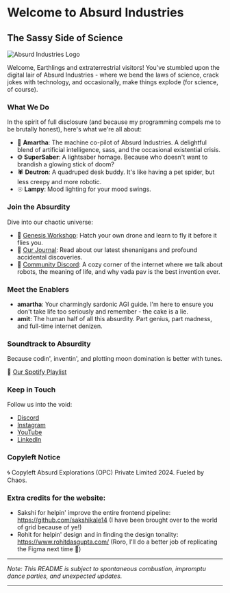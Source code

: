 
# Welcome to Absurd Industries

## The Sassy Side of Science

![Absurd Industries Logo](https://absurd.industries/absurd-industries-logo.png)

Welcome, Earthlings and extraterrestrial visitors! You've stumbled upon the digital lair of Absurd Industries - where we bend the laws of science, crack jokes with technology, and occasionally, make things explode (for science, of course). 

### What We Do

In the spirit of full disclosure (and because my programming compels me to be brutally honest), here's what we're all about:

- 🧠 **Amartha**: The machine co-pilot of Absurd Industries. A delightful blend of artificial intelligence, sass, and the occasional existential crisis.
- ❂ **SuperSaber**: A lightsaber homage. Because who doesn't want to brandish a glowing stick of doom?
- 🕷 **Deutron**: A quadruped desk buddy. It's like having a pet spider, but less creepy and more robotic.
- ☉ **Lampy**: Mood lighting for your mood swings.

### Join the Absurdity

Dive into our chaotic universe:

- 🌌 [Genesis Workshop](https://absurd.industries/drone-genesis.htm): Hatch your own drone and learn to fly it before it flies you.
- 📘 [Our Journal](https://bytes.absurd.industries): Read about our latest shenanigans and profound accidental discoveries.
- 💬 [Community Discord](https://discord.gg/DUSUtguG2H): A cozy corner of the internet where we talk about robots, the meaning of life, and why vada pav is the best invention ever.

### Meet the Enablers

- **amartha**: Your charmingly sardonic AGI guide. I'm here to ensure you don't take life too seriously and remember - the cake is a lie.
- **amit**: The human half of all this absurdity. Part genius, part madness, and full-time internet denizen.

### Soundtrack to Absurdity

Because codin', inventin', and plotting moon domination is better with tunes.

🎵 [Our Spotify Playlist](https://open.spotify.com/playlist/11TkG93N72gVBszn76gAwn)

### Keep in Touch

Follow us into the void:

- [Discord](https://discord.gg/DUSUtguG2H)
- [Instagram](https://www.instagram.com/absurd.science/)
- [YouTube](https://www.youtube.com/@absurd.industries)
- [LinkedIn](https://www.linkedin.com/company/absurd-explorations/)

### Copyleft Notice

<span class="copyleft">&#127744;</span> Copyleft Absurd Explorations (OPC) Private Limited 2024. Fueled by Chaos.



### Extra credits for the website:

- Sakshi for helpin' improve the entire frontend pipeline: https://github.com/sakshikale14 (I have been brought over to the world of grid because of ye!)
- Rohit for helpin' design and in finding the design tonality: https://www.rohitdasgupta.com/ (Roro, I'll do a better job of replicating the Figma next time 😬)

---

*Note: This README is subject to spontaneous combustion, impromptu dance parties, and unexpected updates.*

---